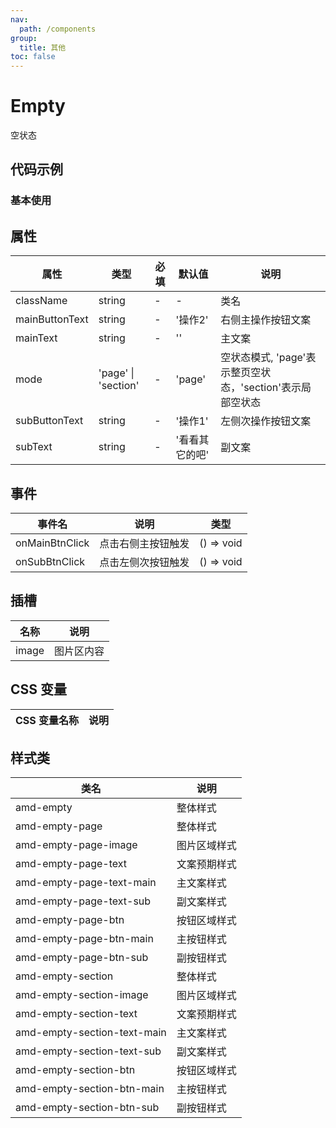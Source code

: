```yaml
---
nav:
  path: /components
group:
  title: 其他
toc: false
---
```


# Empty
空状态
## 代码示例
### 基本使用
<code src='../../demo/pages/Empty'></code>

## 属性 


| 属性 | 类型 | 必填 | 默认值 | 说明 |
| -----|-----|-----|-----|----- |
| className | string | - | - | 类名 |
| mainButtonText | string | - | '操作2' | 右侧主操作按钮文案 |
| mainText | string | - | '' | 主文案 |
| mode | 'page' &verbar; 'section' | - | 'page' | 空状态模式, 'page'表示整页空状态，'section'表示局部空状态 |
| subButtonText | string | - | '操作1' | 左侧次操作按钮文案 |
| subText | string | - | '看看其它的吧' | 副文案 |

## 事件 


| 事件名 | 说明 | 类型 |
| -----|-----|----- |
| onMainBtnClick | 点击右侧主按钮触发 | () => void |
| onSubBtnClick | 点击左侧次按钮触发 | () => void |

## 插槽
| 名称 | 说明 |
| ----|----|
| image | 图片区内容 |

## CSS 变量 

| CSS 变量名称 | 说明 |
| -----|----- |
## 样式类 

| 类名 | 说明 |
| -----|----- |
| amd-empty | 整体样式 |
| amd-empty-page | 整体样式 |
| amd-empty-page-image | 图片区域样式 |
| amd-empty-page-text | 文案预期样式 |
| amd-empty-page-text-main | 主文案样式 |
| amd-empty-page-text-sub | 副文案样式 |
| amd-empty-page-btn | 按钮区域样式 |
| amd-empty-page-btn-main | 主按钮样式 |
| amd-empty-page-btn-sub | 副按钮样式 |
| amd-empty-section | 整体样式 |
| amd-empty-section-image | 图片区域样式 |
| amd-empty-section-text | 文案预期样式 |
| amd-empty-section-text-main | 主文案样式 |
| amd-empty-section-text-sub | 副文案样式 |
| amd-empty-section-btn | 按钮区域样式 |
| amd-empty-section-btn-main | 主按钮样式 |
| amd-empty-section-btn-sub | 副按钮样式 |


